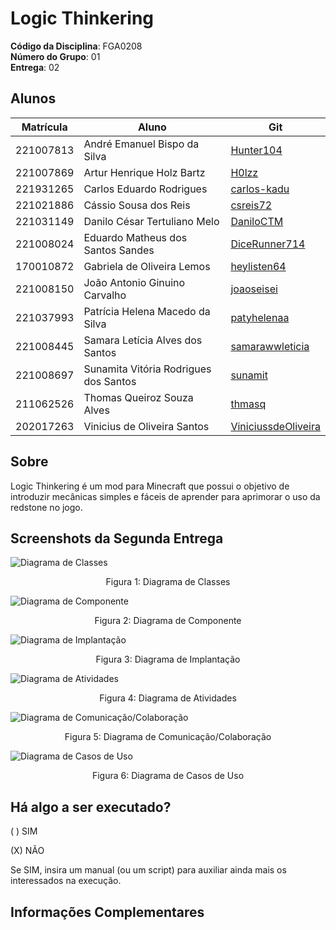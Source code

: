 [//]: # (# 2024.2_G1_ModMine_Entrega_02)

[//]: # ()
[//]: # (Esse repositório é para ser utilizado pelos grupos como um template inicial.)

[//]: # (As seções do Template NÃO DEVEM SER OMITIDAS, sendo TODAS RELEVANTES.)

[//]: # (Demais diretrizes constam no Moodle.)

[//]: # ()
[//]: # (**!! Atenção: Renomeie o seu repositório para &#40;Ano.Semestre&#41;_&#40;Grupo&#41;_&#40;NomeDoProjeto&#41;_&#40;Entrega_01&#41;*. !!**)

[//]: # ()
[//]: # (**!! _Não coloque os nomes dos alunos no título do repositório_. !!**)

[//]: # ()
[//]: # (**!! _Exemplo de título correto: 2024.2_G1_Jogo_Entrega_01_. !!**)

[//]: # ()
[//]: # (&#40;Apague esses comentários&#41;)

# Logic Thinkering

**Código da Disciplina**: FGA0208<br>
**Número do Grupo**: 01<br>
**Entrega**: 02<br>

## Alunos

| Matrícula | Aluno                                 | Git                                                           |
| --------- | ------------------------------------- | ------------------------------------------------------------- |
| 221007813 | André Emanuel Bispo da Silva          | [Hunter104](https://github.com/Hunter104)                     |
| 221007869 | Artur Henrique Holz Bartz             | [H0lzz](https://github.com/H0lzz)                             |
| 221931265 | Carlos Eduardo Rodrigues              | [carlos-kadu](https://github.com/carlos-kadu)                 |
| 221021886 | Cássio Sousa dos Reis                 | [csreis72](https://github.com/csreis72)                       |
| 221031149 | Danilo César Tertuliano Melo          | [DaniloCTM](https://github.com/DaniloCTM)                     |
| 221008024 | Eduardo Matheus dos Santos Sandes     | [DiceRunner714](https://github.com/DiceRunner714)             |
| 170010872 | Gabriela de Oliveira Lemos            | [heylisten64](https://github.com/heylisten64)                 |
| 221008150 | João Antonio Ginuino Carvalho         | [joaoseisei](https://github.com/joaoseisei)                   |
| 221037993 | Patrícia Helena Macedo da Silva       | [patyhelenaa](https://github.com/patyhelenaa)                 |
| 221008445 | Samara Letícia Alves dos Santos       | [samarawwleticia](https://github.com/samarawwleticia)         |
| 221008697 | Sunamita Vitória Rodrigues dos Santos | [sunamit](https://github.com/sunamit)                         |
| 211062526 | Thomas Queiroz Souza Alves            | [thmasq](https://github.com/thmasq)                           |
| 202017263 | Vinicius de Oliveira Santos           | [ViniciussdeOliveira](https://github.com/ViniciussdeOliveira) |


## Sobre

Logic Thinkering é um mod para Minecraft que possui o objetivo de introduzir mecânicas simples e fáceis de aprender para aprimorar o uso da redstone no jogo.

[//]: # (Contextualize, usando referências, links, e outros materiais como fontes.)

## Screenshots da Segunda Entrega

![Diagrama de Classes](assets/diagramaClasse/DCv3.0.png)
<p style="text-align: center">Figura 1: Diagrama de Classes</p>

![Diagrama de Componente](assets/componentes2.png)
<p style="text-align: center">Figura 2: Diagrama de Componente</p>

![Diagrama de Implantação](assets/diagramaImplantacao/Div2.png)
<p style="text-align: center">Figura 3: Diagrama de Implantação</p>

![Diagrama de Atividades](assets/diagramaAtividades/screenshot.png)
<p style="text-align: center">Figura 4: Diagrama de Atividades</p>

![Diagrama de Comunicação/Colaboração](assets/DiagramaComunicacao/comunicacaoV3.png)
<p style="text-align: center">Figura 5: Diagrama de Comunicação/Colaboração</p>

<!-- ![Diagrama de Sequência]()
<p style="text-align: center">Figura 6: Diagrama de Sequência</p> -->

![Diagrama de Casos de Uso](assets/diagramaCasoUso/DCUv2.png)
<p style="text-align: center">Figura 6: Diagrama de Casos de Uso</p>

## Há algo a ser executado?

( ) SIM

(X) NÃO

Se SIM, insira um manual (ou um script) para auxiliar ainda mais os interessados na execução.

## Informações Complementares

